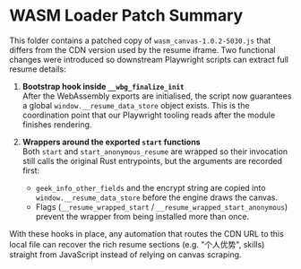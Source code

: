 # WASM Loader Patch Summary

This folder contains a patched copy of `wasm_canvas-1.0.2-5030.js` that differs from the CDN version used by the resume iframe. Two functional changes were introduced so downstream Playwright scripts can extract full resume details:

1. **Bootstrap hook inside `__wbg_finalize_init`**  
   After the WebAssembly exports are initialised, the script now guarantees a global `window.__resume_data_store` object exists. This is the coordination point that our Playwright tooling reads after the module finishes rendering.

2. **Wrappers around the exported `start` functions**  
   Both `start` and `start_anonymous_resume` are wrapped so their invocation still calls the original Rust entrypoints, but the arguments are recorded first:
   - `geek_info_other_fields` and the encrypt string are copied into `window.__resume_data_store` before the engine draws the canvas.
   - Flags (`__resume_wrapped_start` / `__resume_wrapped_start_anonymous`) prevent the wrapper from being installed more than once.

With these hooks in place, any automation that routes the CDN URL to this local file can recover the rich resume sections (e.g. "个人优势", skills) straight from JavaScript instead of relying on canvas scraping.
